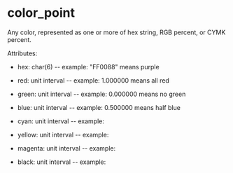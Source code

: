 # color_point

Any color, represented as one or more of hex string, RGB percent, or CYMK percent.

Attributes:

* hex: char(6) -- example: "FF0088" means purple

* red: unit interval -- example: 1.000000 means all red

* green: unit interval -- example: 0.000000 means no green

* blue: unit interval -- example: 0.500000 means half blue

* cyan: unit interval -- example: 

* yellow: unit interval -- example: 

* magenta: unit interval -- example: 

* black: unit interval -- example: 
